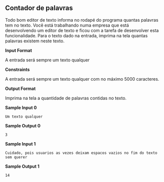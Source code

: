 ## Contador de palavras

Todo bom editor de texto informa no rodapé do programa quantas palavras tem no texto. Você está trabalhando numa empresa que está desenvolvendo um editor de texto e ficou com a tarefa de desenvolver esta funcionalidade. Para o texto dado na entrada, imprima na tela quantas palavras existem neste texto.

**Input Format**

A entrada será sempre um texto qualquer

**Constraints**

A entrada será sempre um texto qualquer com no máximo 5000 caracteres.

**Output Format**

Imprima na tela a quantidade de palavras contidas no texto.

**Sample Input 0**
```
Um texto qualquer
```
**Sample Output 0**
```
3
```
**Sample Input 1**
```
Cuidado, pois usuarios as vezes deixam espacos vazios no fim do texto sem querer 
```
**Sample Output 1**
```
14
```